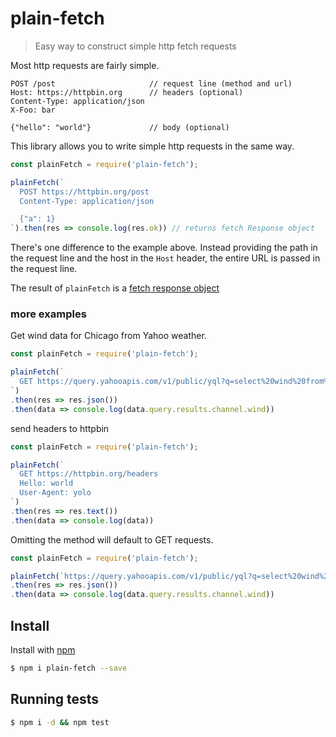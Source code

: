 # plain-fetch

> Easy way to construct simple http fetch requests

Most http requests are fairly simple.

```
POST /post                     // request line (method and url)
Host: https://httpbin.org      // headers (optional)
Content-Type: application/json
X-Foo: bar

{"hello": "world"}             // body (optional)

```

This library allows you to write simple http requests in the same way.

```js
const plainFetch = require('plain-fetch');

plainFetch(`
  POST https://httpbin.org/post
  Content-Type: application/json

  {"a": 1}
`).then(res => console.log(res.ok)) // returns fetch Response object

```

There's one difference to the example above.
Instead providing the path in the request line and the host in the  `Host` header, the entire URL is passed in the request line.

The result of `plainFetch` is a [fetch response object](https://developer.mozilla.org/en-US/docs/Web/API/Response)


### more examples

Get wind data for Chicago from Yahoo weather.

```js
const plainFetch = require('plain-fetch');

plainFetch(`
  GET https://query.yahooapis.com/v1/public/yql?q=select%20wind%20from%20weather.forecast%20where%20woeid%20in%20(select%20woeid%20from%20geo.places(1)%20where%20text%3D%22chicago%2C%20il%22)&format=json&env=store%3A%2F%2Fdatatables.org%2Falltableswithkeys
`)
.then(res => res.json())
.then(data => console.log(data.query.results.channel.wind))

```

send headers to httpbin

```js
const plainFetch = require('plain-fetch');

plainFetch(`
  GET https://httpbin.org/headers
  Hello: world
  User-Agent: yolo
`)
.then(res => res.text())
.then(data => console.log(data))

```

Omitting the method will default to GET requests.

```js
const plainFetch = require('plain-fetch');

plainFetch(`https://query.yahooapis.com/v1/public/yql?q=select%20wind%20from%20weather.forecast%20where%20woeid%20in%20(select%20woeid%20from%20geo.places(1)%20where%20text%3D%22chicago%2C%20il%22)&format=json&env=store%3A%2F%2Fdatatables.org%2Falltableswithkeys`)
.then(res => res.json())
.then(data => console.log(data.query.results.channel.wind))

```


## Install

Install with [npm](https://www.npmjs.com/)

```sh
$ npm i plain-fetch --save
```

## Running tests


```sh
$ npm i -d && npm test
```
